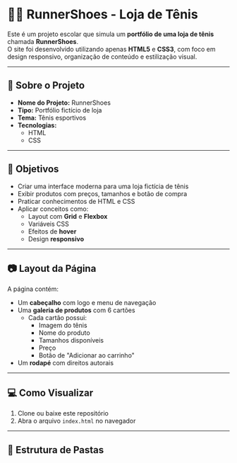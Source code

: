 # 🏃‍♂️ RunnerShoes - Loja de Tênis

Este é um projeto escolar que simula um **portfólio de uma loja de tênis** chamada **RunnerShoes**.  
O site foi desenvolvido utilizando apenas **HTML5** e **CSS3**, com foco em design responsivo, organização de conteúdo e estilização visual.

---

## 📌 Sobre o Projeto

- **Nome do Projeto:** RunnerShoes  
- **Tipo:** Portfólio fictício de loja  
- **Tema:** Tênis esportivos  
- **Tecnologias:**  
  - HTML  
  - CSS

---

## 🎯 Objetivos

- Criar uma interface moderna para uma loja fictícia de tênis
- Exibir produtos com preços, tamanhos e botão de compra
- Praticar conhecimentos de HTML e CSS
- Aplicar conceitos como:
  - Layout com **Grid** e **Flexbox**
  - Variáveis CSS
  - Efeitos de **hover**
  - Design **responsivo**

---

## 📷 Layout da Página

A página contém:

- Um **cabeçalho** com logo e menu de navegação
- Uma **galeria de produtos** com 6 cartões
  - Cada cartão possui:
    - Imagem do tênis
    - Nome do produto
    - Tamanhos disponíveis
    - Preço
    - Botão de "Adicionar ao carrinho"
- Um **rodapé** com direitos autorais

---

## 💻 Como Visualizar

1. Clone ou baixe este repositório
2. Abra o arquivo `index.html` no navegador

---

## 📁 Estrutura de Pastas


